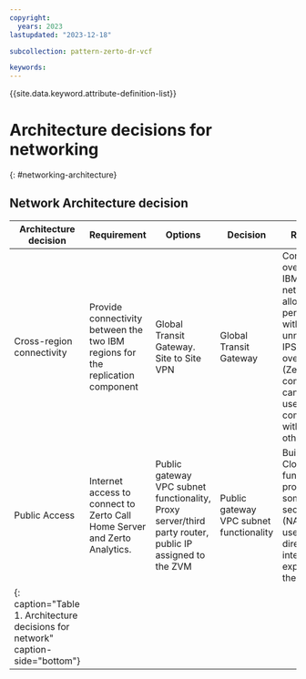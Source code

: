```yaml
---
copyright:
  years: 2023
lastupdated: "2023-12-18"

subcollection: pattern-zerto-dr-vcf

keywords:
---
```


{{site.data.keyword.attribute-definition-list}}

# Architecture decisions for networking

{: \#networking-architecture}

## Network Architecture decision

| **Architecture decision**                                                       | **Requirement**                                                                | **Options**                                                                                             | **Decision**                            | **Rationale**                                                                                                                                                             |
|---------------------------------------------------------------------------------|--------------------------------------------------------------------------------|---------------------------------------------------------------------------------------------------------|-----------------------------------------|---------------------------------------------------------------------------------------------------------------------------------------------------------------------------|
| Cross-region connectivity                                                       | Provide connectivity between the two IBM regions for the replication component | Global Transit Gateway. Site to Site VPN                                                                | Global Transit Gateway                  | Connecting over VPC IBM core network, allows better performance without unnecessary IPSec overhead (Zerto components can natively use TLS to communicate with each other) |
| Public Access                                                                   | Internet access to connect to Zerto Call Home Server and Zerto Analytics.      | Public gateway VPC subnet functionality, Proxy server/third party router, public IP assigned to the ZVM | Public gateway VPC subnet functionality | Built-in IBM Cloud VPC functionality, providing some level of security (NAT is being used with no direct internet exposure of the ZVM)                                    |
| {: caption="Table 1. Architecture decisions for network" caption-side="bottom"} |                                                                                |                                                                                                         |                                         |                                                                                                                                                                           |

